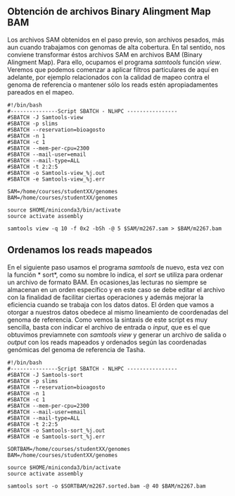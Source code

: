 ## Obtención de archivos  Binary Alingment Map BAM

Los archivos SAM obtenidos en el paso previo, son archivos pesados, más aun cuando trabajamos con genomas de alta cobertura. En tal sentido, nos conviene transformar éstos archivos SAM en archivos BAM (Binary Alingment Map). Para ello, ocupamos el programa *samtools* función *view*. Veremos que podemos comenzar a aplicar filtros particulares de aquí en adelante, por ejemplo relacionados con la calidad de mapeo contra el genoma de referencia o mantener sólo los reads estén apropiadamentes pareados en el mapeo. 


```
#!/bin/bash
#---------------Script SBATCH - NLHPC ----------------
#SBATCH -J Samtools-view
#SBATCH -p slims
#SBATCH --reservation=bioagosto
#SBATCH -n 1
#SBATCH -c 1
#SBATCH --mem-per-cpu=2300
#SBATCH --mail-user=email
#SBATCH --mail-type=ALL
#SBATCH -t 2:2:5
#SBATCH -o Samtools-view_%j.out
#SBATCH -e Samtools-view_%j.err

SAM=/home/courses/studentXX/genomes
BAM=/home/courses/studentXX/genomes

source $HOME/miniconda3/bin/activate
source activate assembly   

samtools view -q 10 -f 0x2 -bSh -@ 5 $SAM/m2267.sam > $BAM/m2267.bam 
```
## Ordenamos los reads mapeados

En el siguiente paso usamos el programa *samtools* de nuevo, esta vez con la función * sort*, como su nombre lo indica, el *sort* se utiliza para ordenar un archivo de formato BAM. En ocasiones,las lecturas no siempre se almacenan en un orden específico y en este caso se debe editar el archivo con la finalidad de facilitar ciertas operaciones y además mejorar la eficiencia cuando se trabaja con los datos datos. El órden que vamos a otorgar a nuestros datos obedece al mismo lineamiento de coordenadas del genoma de referencia. Como vemos la sintaxis de este script es muy sencilla, basta con indicar el archivo de entrada o *input*, que es el que obtuvimos previamnete con *samtools view* y generar un archivo de salida o *output* con los reads mapeados y ordenados según las coordenadas genómicas del genoma de referencia de Tasha.

```
#!/bin/bash
#---------------Script SBATCH - NLHPC ----------------
#SBATCH -J Samtools-sort
#SBATCH -p slims
#SBATCH --reservation=bioagosto
#SBATCH -n 1
#SBATCH -c 1
#SBATCH --mem-per-cpu=2300
#SBATCH --mail-user=email
#SBATCH --mail-type=ALL
#SBATCH -t 2:2:5
#SBATCH -o Samtools-sort_%j.out
#SBATCH -e Samtools-sort_%j.err

SORTBAM=/home/courses/studentXX/genomes
BAM=/home/courses/studentXX/genomes

source $HOME/miniconda3/bin/activate
source activate assembly   

samtools sort -o $SORTBAM/m2267.sorted.bam -@ 40 $BAM/m2267.bam

```

